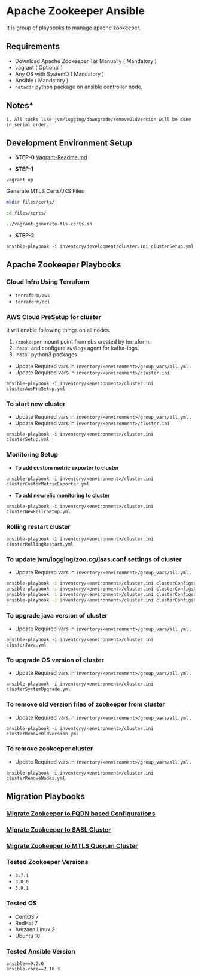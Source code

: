 # Apache Zookeeper Ansible

It is group of playbooks to manage apache zookeeper.

## **Requirements**
* Download Apache Zookeeper Tar Manually ( Mandatory )
* vagrant ( Optional )
* Any OS with SystemD ( Mandatory )
* Ansible ( Mandatory )
* `netaddr` python package on ansible controller node.

## **Notes***
```
1. All tasks like jvm/logging/downgrade/removeOldVersion will be done in serial order.
```

## **Development Environment Setup**

* **STEP-0**
[Vagrant-Readme.md](./docs/vagrant-notes.md)

* **STEP-1**
```
vagrant up
```

Generate MTLS Certs/JKS Files
```bash
mkdir files/certs/

cd files/certs/

../vagrant-generate-tls-certs.sh
```

* **STEP-2**
```
ansible-playbook -i inventory/development/cluster.ini clusterSetup.yml
```

## **Apache Zookeeper Playbooks**

### **Cloud Infra Using Terraform**

* `terraform/aws`
* `terraform/oci`

### **AWS Cloud PreSetup for cluster**
It will enable following things on all nodes.

1. `/zookeeper` mount point from ebs created by terraform.
2. Install and configure `awslogs` agent for kafka-logs.
3. Install python3 packages

* Update Required vars in ```inventory/<environment>/group_vars/all.yml``` .
* Update Required vars in ```inventory/<environment>/cluster.ini``` .

```ansible-playbook -i inventory/<environment>/cluster.ini clusterAwsPreSetup.yml```

### **To start new cluster**
* Update Required vars in ```inventory/<environment>/group_vars/all.yml``` .
* Update Required vars in ```inventory/<environment>/cluster.ini``` .

```ansible-playbook -i inventory/<environment>/cluster.ini clusterSetup.yml```

### **Monitoring Setup**
* **To add custom metric exporter to cluster**

```ansible-playbook -i inventory/<environment>/cluster.ini clusterCustomMetricExporter.yml```

* **To add newrelic monitoring to cluster**

```ansible-playbook -i inventory/<environment>/cluster.ini clusterNewRelicSetup.yml```

### **Rolling restart cluster**

```ansible-playbook -i inventory/<environment>/cluster.ini clusterRollingRestart.yml```

### **To update jvm/logging/zoo.cg/jaas.conf settings of cluster**
* Update Required vars in ```inventory/<environment>/group_vars/all.yml``` .
```bash
ansible-playbook -i inventory/<environment>/cluster.ini clusterConfigsUpdate.yml -e zookeeperConfigFile=zoo.cfg
ansible-playbook -i inventory/<environment>/cluster.ini clusterConfigsUpdate.yml -e zookeeperConfigFile=java.env
ansible-playbook -i inventory/<environment>/cluster.ini clusterConfigsUpdate.yml -e zookeeperConfigFile=jaas.conf
ansible-playbook -i inventory/<environment>/cluster.ini clusterConfigsUpdate.yml -e zookeeperConfigFile=logback.xml
```

### **To upgrade java version of cluster**
* Update Required vars in ```inventory/<environment>/group_vars/all.yml``` .

```ansible-playbook -i inventory/<environment>/cluster.ini clusterJava.yml```

### **To upgrade OS version of cluster**
* Update Required vars in ```inventory/<environment>/group_vars/all.yml``` .

```ansible-playbook -i inventory/<environment>/cluster.ini clusterSystemUpgrade.yml```

### **To remove old version files of zookeeper from cluster**
* Update Required vars in ```inventory/<environment>/group_vars/all.yml``` .

```ansible-playbook -i inventory/<environment>/cluster.ini clusterRemoveOldVersion.yml```

### **To remove zookeeper cluster**
* Update Required vars in ```inventory/<environment>/group_vars/all.yml``` .

```ansible-playbook -i inventory/<environment>/cluster.ini clusterRemoveNodes.yml```

## **Migration Playbooks**
### [Migrate Zookeeper to FQDN based Configurations](./docs/migrate-to-fqdn-based-configs.md)
### [Migrate Zookeeper to SASL Cluster](./docs/migrate-to-sasl.md)
### [Migrate Zookeeper to MTLS Quorum Cluster](./docs/migrate-to-mtls.md)

### **Tested Zookeeper Versions**
* `3.7.1`
* `3.8.0`
* `3.9.1`

### **Tested OS**
* CentOS 7
* RedHat 7
* Amzaon Linux 2
* Ubuntu 18

### **Tested Ansible Version**
```
ansible==9.2.0
ansible-core==2.16.3
```
